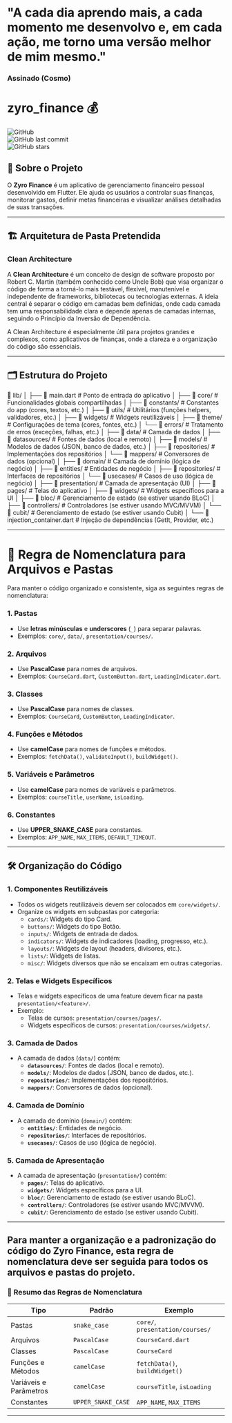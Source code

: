 # "A cada dia aprendo mais, a cada momento me desenvolvo e, em cada ação, me torno uma versão melhor de mim mesmo."  
### Assinado (Cosmo)  

# zyro_finance 💰  

![GitHub](https://img.shields.io/github/license/c-o-s-m-o/zyro_finance?style=for-the-badge)  
![GitHub last commit](https://img.shields.io/github/last-commit/c-o-s-m-o/zyro_finance?style=for-the-badge)  
![GitHub stars](https://img.shields.io/github/stars/c-o-s-m-o/zyro_finance?style=for-the-badge)  

## 📖 Sobre o Projeto  

O **Zyro Finance** é um aplicativo de gerenciamento financeiro pessoal desenvolvido em Flutter. Ele ajuda os usuários a controlar suas finanças, monitorar gastos, definir metas financeiras e visualizar análises detalhadas de suas transações.  

---

## 🏗️ Arquitetura de Pasta Pretendida  
### Clean Architecture  

A **Clean Architecture** é um conceito de design de software proposto por Robert C. Martin (também conhecido como Uncle Bob) que visa organizar o código de forma a torná-lo mais testável, flexível, manutenível e independente de frameworks, bibliotecas ou tecnologias externas. A ideia central é separar o código em camadas bem definidas, onde cada camada tem uma responsabilidade clara e depende apenas de camadas internas, seguindo o Princípio da Inversão de Dependência.  

A Clean Architecture é especialmente útil para projetos grandes e complexos, como aplicativos de finanças, onde a clareza e a organização do código são essenciais.  

---

## 🗂️ Estrutura do Projeto  

📁 lib/
│
├── 📄 main.dart # Ponto de entrada do aplicativo
│
├── 📁 core/ # Funcionalidades globais compartilhadas
│ ├── 📁 constants/ # Constantes do app (cores, textos, etc.)
│ ├── 📁 utils/ # Utilitários (funções helpers, validadores, etc.)
│ ├── 📁 widgets/ # Widgets reutilizáveis
│ ├── 📁 theme/ # Configurações de tema (cores, fontes, etc.)
│ └── 📁 errors/ # Tratamento de erros (exceções, falhas, etc.)
│
├── 📁 data/ # Camada de dados
│ ├── 📁 datasources/ # Fontes de dados (local e remoto)
│ ├── 📁 models/ # Modelos de dados (JSON, banco de dados, etc.)
│ ├── 📁 repositories/ # Implementações dos repositórios
│ └── 📁 mappers/ # Conversores de dados (opcional)
│
├── 📁 domain/ # Camada de domínio (lógica de negócio)
│ ├── 📁 entities/ # Entidades de negócio
│ ├── 📁 repositories/ # Interfaces de repositórios
│ └── 📁 usecases/ # Casos de uso (lógica de negócio)
│
├── 📁 presentation/ # Camada de apresentação (UI)
│ ├── 📁 pages/ # Telas do aplicativo
│ ├── 📁 widgets/ # Widgets específicos para a UI
│ ├── 📁 bloc/ # Gerenciamento de estado (se estiver usando BLoC)
│ ├── 📁 controllers/ # Controladores (se estiver usando MVC/MVVM)
│ └── 📁 cubit/ # Gerenciamento de estado (se estiver usando Cubit)
│
└── 📄 injection_container.dart # Injeção de dependências (GetIt, Provider, etc.)

---

# 📌 **Regra de Nomenclatura para Arquivos e Pastas**

Para manter o código organizado e consistente, siga as seguintes regras de nomenclatura:

### 1. **Pastas**
- Use **letras minúsculas** e **underscores** (`_`) para separar palavras.
- Exemplos: `core/`, `data/`, `presentation/courses/`.

### 2. **Arquivos**
- Use **PascalCase** para nomes de arquivos.
- Exemplos: `CourseCard.dart`, `CustomButton.dart`, `LoadingIndicator.dart`.

### 3. **Classes**
- Use **PascalCase** para nomes de classes.
- Exemplos: `CourseCard`, `CustomButton`, `LoadingIndicator`.

### 4. **Funções e Métodos**
- Use **camelCase** para nomes de funções e métodos.
- Exemplos: `fetchData()`, `validateInput()`, `buildWidget()`.

### 5. **Variáveis e Parâmetros**
- Use **camelCase** para nomes de variáveis e parâmetros.
- Exemplos: `courseTitle`, `userName`, `isLoading`.

### 6. **Constantes**
- Use **UPPER_SNAKE_CASE** para constantes.
- Exemplos: `APP_NAME`, `MAX_ITEMS`, `DEFAULT_TIMEOUT`.

---

## 🛠️ **Organização do Código**

### 1. **Componentes Reutilizáveis**
- Todos os widgets reutilizáveis devem ser colocados em `core/widgets/`.
- Organize os widgets em subpastas por categoria:
  - `cards/`: Widgets do tipo Card.
  - `buttons/`: Widgets do tipo Botão.
  - `inputs/`: Widgets de entrada de dados.
  - `indicators/`: Widgets de indicadores (loading, progresso, etc.).
  - `layouts/`: Widgets de layout (headers, divisores, etc.).
  - `lists/`: Widgets de listas.
  - `misc/`: Widgets diversos que não se encaixam em outras categorias.

### 2. **Telas e Widgets Específicos**
- Telas e widgets específicos de uma feature devem ficar na pasta `presentation/<feature>/`.
- Exemplo:
  - Telas de cursos: `presentation/courses/pages/`.
  - Widgets específicos de cursos: `presentation/courses/widgets/`.

### 3. **Camada de Dados**
- A camada de dados (`data/`) contém:
  - **`datasources/`**: Fontes de dados (local e remoto).
  - **`models/`**: Modelos de dados (JSON, banco de dados, etc.).
  - **`repositories/`**: Implementações dos repositórios.
  - **`mappers/`**: Conversores de dados (opcional).

### 4. **Camada de Domínio**
- A camada de domínio (`domain/`) contém:
  - **`entities/`**: Entidades de negócio.
  - **`repositories/`**: Interfaces de repositórios.
  - **`usecases/`**: Casos de uso (lógica de negócio).

### 5. **Camada de Apresentação**
- A camada de apresentação (`presentation/`) contém:
  - **`pages/`**: Telas do aplicativo.
  - **`widgets/`**: Widgets específicos para a UI.
  - **`bloc/`**: Gerenciamento de estado (se estiver usando BLoC).
  - **`controllers/`**: Controladores (se estiver usando MVC/MVVM).
  - **`cubit/`**: Gerenciamento de estado (se estiver usando Cubit).

---

Para manter a organização e a padronização do código do Zyro Finance, esta regra de nomenclatura deve ser seguida para todos os arquivos e pastas do projeto.
---

### 🎯 **Resumo das Regras de Nomenclatura**

| **Tipo**                | **Padrão**           | **Exemplo**                     |
|-------------------------|----------------------|---------------------------------|
| Pastas                  | `snake_case`         | `core/`, `presentation/courses/`|
| Arquivos                | `PascalCase`         | `CourseCard.dart`               |
| Classes                 | `PascalCase`         | `CourseCard`                    |
| Funções e Métodos       | `camelCase`          | `fetchData()`, `buildWidget()`  |
| Variáveis e Parâmetros  | `camelCase`          | `courseTitle`, `isLoading`      |
| Constantes              | `UPPER_SNAKE_CASE`   | `APP_NAME`, `MAX_ITEMS`         |

---